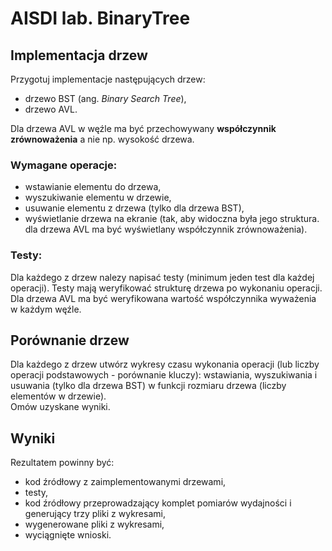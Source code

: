 AISDI lab.
BinaryTree
=====

## Implementacja drzew

Przygotuj implementacje następujących drzew:
* drzewo BST (ang. *Binary Search Tree*),
* drzewo AVL.

Dla drzewa AVL w węźle ma być przechowywany **współczynnik zrównoważenia** a nie np. wysokość drzewa.

### Wymagane operacje:
* wstawianie elementu do drzewa,
* wyszukiwanie elementu w drzewie,
* usuwanie elementu z drzewa (tylko dla drzewa BST),
* wyświetlanie drzewa na ekranie (tak, aby widoczna była jego struktura. dla drzewa AVL ma być wyświetlany współczynnik zrównoważenia).

### Testy:

Dla każdego z drzew nalezy napisać testy (minimum jeden test dla każdej operacji). Testy mają weryfikować strukturę drzewa po wykonaniu operacji. Dla drzewa AVL ma być weryfikowana wartość współczynnika wyważenia w każdym węźle.

## Porównanie drzew

Dla każdego z drzew utwórz wykresy czasu wykonania operacji (lub liczby operacji podstawowych - porównanie kluczy): wstawiania, wyszukiwania i usuwania (tylko dla drzewa BST) w funkcji rozmiaru drzewa (liczby elementów w drzewie).  
Omów uzyskane wyniki.

## Wyniki

Rezultatem powinny być:
* kod źródłowy z zaimplementowanymi drzewami,
* testy,
* kod źródłowy przeprowadzający komplet pomiarów wydajności i generujący trzy pliki z wykresami,
* wygenerowane pliki z wykresami,
* wyciągnięte wnioski.
